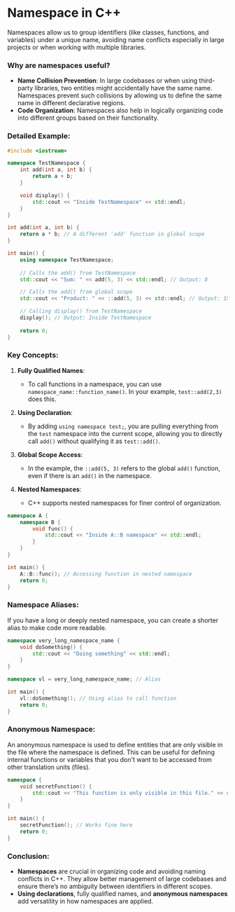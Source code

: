 # Namespace in C++

Namespaces allow us to group identifiers (like classes, functions, and variables) under a unique name, avoiding name conflicts especially in large projects or when working with multiple libraries.

### **Why are namespaces useful?**
- **Name Collision Prevention**: In large codebases or when using third-party libraries, two entities might accidentally have the same name. Namespaces prevent such collisions by allowing us to define the same name in different declarative regions.
- **Code Organization**: Namespaces also help in logically organizing code into different groups based on their functionality.

### **Detailed Example**:

```cpp
#include <iostream>

namespace TestNamespace {
    int add(int a, int b) {
        return a + b;
    }

    void display() {
        std::cout << "Inside TestNamespace" << std::endl;
    }
}

int add(int a, int b) {
    return a * b; // A different 'add' function in global scope
}

int main() {
    using namespace TestNamespace;
    
    // Calls the add() from TestNamespace
    std::cout << "Sum: " << add(5, 3) << std::endl; // Output: 8

    // Calls the add() from global scope
    std::cout << "Product: " << ::add(5, 3) << std::endl; // Output: 15

    // Calling display() from TestNamespace
    display(); // Output: Inside TestNamespace
    
    return 0;
}
```

### **Key Concepts**:
1. **Fully Qualified Names**: 
   - To call functions in a namespace, you can use `namespace_name::function_name()`. In your example, `test::add(2,3)` does this.
   
2. **Using Declaration**: 
   - By adding `using namespace test;`, you are pulling everything from the `test` namespace into the current scope, allowing you to directly call `add()` without qualifying it as `test::add()`.

3. **Global Scope Access**: 
   - In the example, the `::add(5, 3)` refers to the global `add()` function, even if there is an `add()` in the namespace.

4. **Nested Namespaces**:
   - C++ supports nested namespaces for finer control of organization.

```cpp
namespace A {
    namespace B {
        void func() {
            std::cout << "Inside A::B namespace" << std::endl;
        }
    }
}

int main() {
    A::B::func(); // Accessing function in nested namespace
    return 0;
}
```

### **Namespace Aliases**:
If you have a long or deeply nested namespace, you can create a shorter alias to make code more readable.

```cpp
namespace very_long_namespace_name {
    void doSomething() {
        std::cout << "Doing something" << std::endl;
    }
}

namespace vl = very_long_namespace_name; // Alias

int main() {
    vl::doSomething(); // Using alias to call function
    return 0;
}
```

### **Anonymous Namespace**:
An anonymous namespace is used to define entities that are only visible in the file where the namespace is defined. This can be useful for defining internal functions or variables that you don't want to be accessed from other translation units (files).

```cpp
namespace {
    void secretFunction() {
        std::cout << "This function is only visible in this file." << std::endl;
    }
}

int main() {
    secretFunction(); // Works fine here
    return 0;
}
```

### **Conclusion**:
- **Namespaces** are crucial in organizing code and avoiding naming conflicts in C++. They allow better management of large codebases and ensure there’s no ambiguity between identifiers in different scopes.
- **Using declarations**, fully qualified names, and **anonymous namespaces** add versatility in how namespaces are applied.
